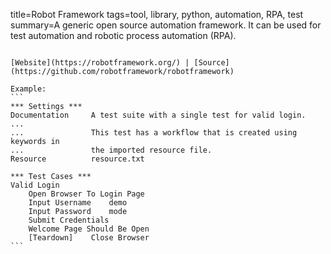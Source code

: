 title=Robot Framework
tags=tool, library, python, automation, RPA, test
summary=A generic open source automation framework. It can be used for test automation and robotic process automation (RPA).
~~~~~~

[Website](https://robotframework.org/) | [Source](https://github.com/robotframework/robotframework)

Example:
```
*** Settings ***
Documentation     A test suite with a single test for valid login.
...
...               This test has a workflow that is created using keywords in
...               the imported resource file.
Resource          resource.txt

*** Test Cases ***
Valid Login
    Open Browser To Login Page
    Input Username    demo
    Input Password    mode
    Submit Credentials
    Welcome Page Should Be Open
    [Teardown]    Close Browser
```

